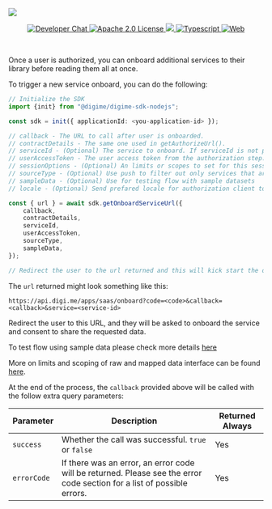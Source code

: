 ![](https://securedownloads.digi.me/partners/digime/SDKReadmeBanner.png)
<p align="center">
    <a href="https://developers.digi.me/slack/join">
        <img src="https://img.shields.io/badge/chat-slack-blueviolet.svg" alt="Developer Chat">
    </a>
    <a href="LICENSE">
        <img src="https://img.shields.io/badge/license-apache 2.0-blue.svg" alt="Apache 2.0 License">
    </a>
    <a href="#">
    	<img src="https://img.shields.io/badge/build-passing-brightgreen.svg">
    </a>
    <a href="https://www.typescriptlang.org/">
        <img src="https://img.shields.io/badge/language-typescript-ff69b4.svg" alt="Typescript">
    </a>
    <a href="https://developers.digi.me/">
        <img src="https://img.shields.io/badge/web-digi.me-red.svg" alt="Web">
    </a>
</p>

<br>

Once a user is authorized, you can onboard additional services to their library before reading them all at once.

To trigger a new service onboard, you can do the following:
```typescript
// Initialize the SDK
import {init} from "@digime/digime-sdk-nodejs";

const sdk = init({ applicationId: <you-application-id> });

// callback - The URL to call after user is onboarded.
// contractDetails - The same one used in getAuthorizeUrl().
// serviceId - (Optional) The service to onboard. If serviceId is not passed user will have option to choose service that will be added.
// userAccessToken - The user access token from the authorization step.
// sessionOptions - (Optional) An limits or scopes to set for this session.
// sourceType - (Optional) Use push to filter out only services that are used for push to provider type. Default SourceType is set to pull.
// sampleData - (Optional) Use for testing flow with sample datasets
// locale - (Optional) Send prefared locale for authorization client to be used. Default is en.

const { url } = await sdk.getOnboardServiceUrl({
    callback,
    contractDetails,
    serviceId,
    userAccessToken,
    sourceType,
    sampleData,
});

// Redirect the user to the url returned and this will kick start the onboarding process.
```

The `url` returned might look something like this:

```
https://api.digi.me/apps/saas/onboard?code=<code>&callback=<callback>&service=<service-id>
```

Redirect the user to this URL, and they will be asked to onboard the service and consent to share the requested data.

To test flow using sample data please check more details [here](../fundamentals/sample-datasets.html)

More on limits and scoping of raw and mapped data interface can be found [here](../../interfaces/Types.PullSessionOptions.html).

At the end of the process, the `callback` provided above will be called with the follow extra query parameters:

| Parameter | Description | Returned Always |
|-|-|-|
| `success` | Whether the call was successful. `true` or `false` | Yes |
| `errorCode` | If there was an error, an error code will be returned. Please see the error code section for a list of possible errors. | Yes |
